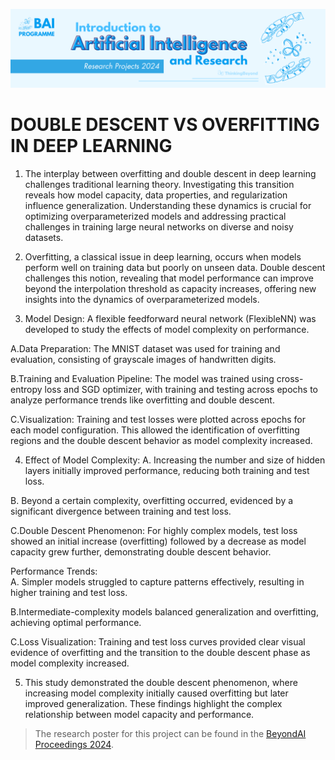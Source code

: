 ![BeyondAI Banner for Research Projects](../BeyondAI_Banner_Research_Projects_2024.png)

# DOUBLE DESCENT VS OVERFITTING IN DEEP LEARNING

1. The interplay between overfitting and double descent in deep learning challenges traditional learning theory. Investigating this transition reveals how model capacity, data properties, and regularization influence generalization. Understanding these dynamics is crucial for optimizing overparameterized models and addressing practical challenges in training large neural networks on diverse and noisy datasets.
   
2. Overfitting, a classical issue in deep learning, occurs when models perform well on training data but poorly on unseen data. Double descent challenges this notion, revealing that model performance can improve beyond the interpolation threshold as capacity increases, offering new insights into the dynamics of overparameterized models.

3. Model Design: A flexible feedforward neural network (FlexibleNN) was developed to study the effects of model complexity on performance.

A.Data Preparation: The MNIST dataset was used for training and evaluation, consisting of grayscale images of handwritten digits.

B.Training and Evaluation Pipeline: The model was trained using cross-entropy loss and SGD optimizer, with training and testing across epochs to analyze performance trends like overfitting and double descent.

C.Visualization: Training and test losses were plotted across epochs for each model configuration. This allowed the identification of overfitting regions and the double descent behavior as model complexity increased.

4. Effect of Model Complexity: 
A. Increasing the number and size of hidden layers initially improved performance, reducing both training and test loss.

B. Beyond a certain complexity, overfitting occurred, evidenced by a significant divergence between training and test loss.

C.Double Descent Phenomenon: For highly complex models, test loss showed an initial increase (overfitting) followed by a decrease as model capacity grew further, demonstrating double descent behavior.

Performance Trends:  
A. Simpler models struggled to capture patterns effectively, resulting in higher training and test loss.

B.Intermediate-complexity models balanced generalization and overfitting, achieving optimal performance.

C.Loss Visualization: Training and test loss curves provided clear visual evidence of overfitting and the transition to the double descent phase as model complexity increased.

5. This study demonstrated the double descent phenomenon, where increasing model complexity initially caused overfitting but later improved generalization. These findings highlight the complex relationship between model capacity and performance.

> The research poster for this project can be found in the [BeyondAI Proceedings 2024](https://thinkingbeyond.education/beyondai_proceedings_2024/).
